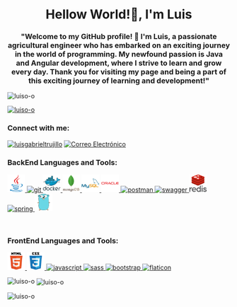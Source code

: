 <h1 align="center">Hellow World!👋, I'm Luis</h1>
<h3 align="center">"Welcome to my GitHub profile! 👋 I'm Luis, a passionate agricultural engineer who has embarked on an exciting journey in the world of programming. My newfound passion is Java and Angular development, where I strive to learn and grow every day. Thank you for visiting my page and being a part of this exciting journey of learning and development!"</h3>

<p align="left"> <img src="https://komarev.com/ghpvc/?username=luiso-o&label=Profile%20views&color=0e75b6&style=flat" alt="luiso-o" /> </p>

<p align="left"> <a href="https://github.com/ryo-ma/github-profile-trophy"><img src="https://github-profile-trophy.vercel.app/?username=luiso-o" alt="luiso-o" /></a> </p>

<h3 align="left">Connect with me:</h3>
<p align="left">
<a href="https://linkedin.com/in/luisgabrieltrujillo" target="blank"><img align="center" src="https://raw.githubusercontent.com/rahuldkjain/github-profile-readme-generator/master/src/images/icons/Social/linked-in-alt.svg" alt="luisgabrieltrujillo" height="30" width="40" /></a>
<a href="mailto:cheportillo@gmail.com" target="_blank"><img align="center" src="https://cdn-icons-png.flaticon.com/128/5968/5968534.png" alt="Correo Electrónico" height="30" width="40" /></a>
</p>

<h3 align="left">BackEnd Languages and Tools:</h3>
<p align="left">
<!--Java-->
<a href="https://www.java.com" target="_blank" rel="noreferrer"> <img src="https://raw.githubusercontent.com/devicons/devicon/master/icons/java/java-original.svg" alt="java" width="40" height="40"/> 
<!--Git-->
<a href="https://git-scm.com/" target="_blank" rel="noreferrer"> <img src="https://www.vectorlogo.zone/logos/git-scm/git-scm-icon.svg" alt="git" width="40" height="40"/> </a>
<!--Docker-->
<a href="https://www.docker.com/" target="_blank" rel="noreferrer"> <img src="https://raw.githubusercontent.com/devicons/devicon/master/icons/docker/docker-original-wordmark.svg" alt="docker" width="40" height="40"/> </a>
<!--Mongo-->
<a href="https://www.mongodb.com/" target="_blank" rel="noreferrer"> <img src="https://raw.githubusercontent.com/devicons/devicon/master/icons/mongodb/mongodb-original-wordmark.svg" alt="mongodb" width="40" height="40"/> </a> 
<!--Mysql-->
<a href="https://www.mysql.com/" target="_blank" rel="noreferrer"> <img src="https://raw.githubusercontent.com/devicons/devicon/master/icons/mysql/mysql-original-wordmark.svg" alt="mysql" width="40" height="40"/> </a>
<!--Oracle-->
<a href="https://www.oracle.com/" target="_blank" rel="noreferrer"> <img src="https://raw.githubusercontent.com/devicons/devicon/master/icons/oracle/oracle-original.svg" alt="oracle" width="40" height="40"/> </a>
<!--Postman-->
<a href="https://postman.com" target="_blank" rel="noreferrer"> <img src="https://www.vectorlogo.zone/logos/getpostman/getpostman-icon.svg" alt="postman" width="40" height="40"/> </a>
<!--Swagger-->
<a href="https://swagger.io/" target="_blank" rel="noreferrer"> <img src="https://www.svgrepo.com/show/354420/swagger.svg" alt="swagger" width="40" height="40"/> </a>
<!--Redis-->
<a href="https://redis.io" target="_blank" rel="noreferrer"> <img src="https://raw.githubusercontent.com/devicons/devicon/master/icons/redis/redis-original-wordmark.svg" alt="redis" width="40" height="40"/> </a>
<!--Spring-->
<a href="https://spring.io/" target="_blank" rel="noreferrer"> <img src="https://www.vectorlogo.zone/logos/springio/springio-icon.svg" alt="spring" width="40" height="40"/> </a>
<!--Golang-->
<a href="https://golang.org" target="_blank" rel="noreferrer"> <img src="https://raw.githubusercontent.com/devicons/devicon/master/icons/go/go-original.svg" alt="go" width="40" height="40"/> </a> </p>

<br/>

<h3 align="left">FrontEnd Languages and Tools:</h3>
<p align="left"> 
<!--HTML-->
<a href="https://www.w3.org/html/" target="_blank" rel="noreferrer"> <img src="https://raw.githubusercontent.com/devicons/devicon/master/icons/html5/html5-original-wordmark.svg" alt="html5" width="40" height="40"/> </a>
<!--Css-->
<a href="https://www.w3schools.com/css/" target="_blank" rel="noreferrer"> <img src="https://raw.githubusercontent.com/devicons/devicon/master/icons/css3/css3-original-wordmark.svg" alt="css3" width="40" height="40"/> </a>
<!--Javascript-->
<a href="https://developer.mozilla.org/es/docs/Web/JavaScript" target="_blank" rel="noreferrer"> <img src="https://cdn-icons-png.flaticon.com/128/1199/1199124.png" alt="javascript" width="30" height="30"/> </a>
<!--Sass-->
<a href="https://sass-lang.com/styleguide/brand/" target="_blank" rel="noreferrer"> <img src="https://sass-lang.com/assets/img/styleguide/seal-color.png" alt="sass" width="40" height="40"/> </a>
<!--Bootstrap-->
<a href="https://getbootstrap.com/docs/5.3/getting-started" target="_blank" rel="noreferrer"> <img src="https://upload.wikimedia.org/wikipedia/commons/thumb/b/b2/Bootstrap_logo.svg/512px-Bootstrap_logo.svg.png" alt="bootstrap" width="40" height="40"/> 
<!--Flaticon-->
<a href="https://www.flaticon.es" target="_blank" rel="noreferrer"> <img src="" alt="flaticon" width="40" height="40"/> </a>
</a>
</p>

<p><img align="left" src="https://github-readme-stats.vercel.app/api/top-langs?username=luiso-o&show_icons=true&locale=en&layout=compact" alt="luiso-o" /></p>

<p>&nbsp;<img align="center" src="https://github-readme-stats.vercel.app/api?username=luiso-o&show_icons=true&locale=en" alt="luiso-o" /></p>

<p><img align="center" src="https://github-readme-streak-stats.herokuapp.com/?user=luiso-o&" alt="luiso-o" /></p>

